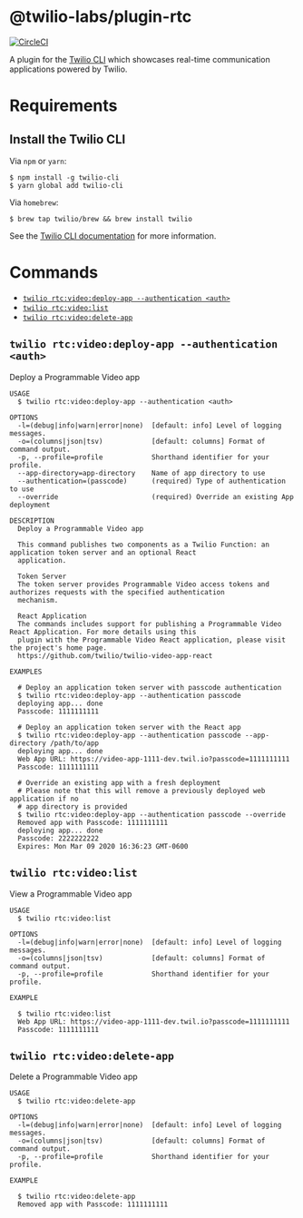 # @twilio-labs/plugin-rtc
[![CircleCI](https://circleci.com/gh/twilio-labs/plugin-rtc/tree/master.svg?style=svg&circle-token=df6c2750596f1000c1cf13e45dc314e00f0a2204)](https://circleci.com/gh/twilio-labs/plugin-rtc/tree/master)

A plugin for the [Twilio CLI](https://github.com/twilio/twilio-cli) which showcases real-time communication applications powered by Twilio.

# Requirements

## Install the Twilio CLI

Via `npm` or `yarn`:

```sh-session
$ npm install -g twilio-cli
$ yarn global add twilio-cli
```

Via `homebrew`:

```sh-session
$ brew tap twilio/brew && brew install twilio
```

See the [Twilio CLI documentation](https://www.twilio.com/docs/twilio-cli/quickstart) for more information.

# Commands
  <!-- commands -->
* [`twilio rtc:video:deploy-app --authentication <auth>`](#twilio-rtcvideodeploy-app---authentication-auth)
* [`twilio rtc:video:list`](#twilio-rtcvideolist)
* [`twilio rtc:video:delete-app`](#twilio-rtcvideodelete-app)

## `twilio rtc:video:deploy-app --authentication <auth>`

Deploy a Programmable Video app 

```
USAGE
  $ twilio rtc:video:deploy-app --authentication <auth>

OPTIONS
  -l=(debug|info|warn|error|none)  [default: info] Level of logging messages.
  -o=(columns|json|tsv)            [default: columns] Format of command output.
  -p, --profile=profile            Shorthand identifier for your profile.
  --app-directory=app-directory    Name of app directory to use
  --authentication=(passcode)      (required) Type of authentication to use
  --override                       (required) Override an existing App deployment

DESCRIPTION
  Deploy a Programmable Video app 

  This command publishes two components as a Twilio Function: an application token server and an optional React 
  application.

  Token Server
  The token server provides Programmable Video access tokens and authorizes requests with the specified authentication 
  mechanism.

  React Application
  The commands includes support for publishing a Programmable Video React Application. For more details using this 
  plugin with the Programmable Video React application, please visit the project's home page. 
  https://github.com/twilio/twilio-video-app-react

EXAMPLES

  # Deploy an application token server with passcode authentication
  $ twilio rtc:video:deploy-app --authentication passcode
  deploying app... done
  Passcode: 1111111111

  # Deploy an application token server with the React app
  $ twilio rtc:video:deploy-app --authentication passcode --app-directory /path/to/app
  deploying app... done
  Web App URL: https://video-app-1111-dev.twil.io?passcode=1111111111
  Passcode: 1111111111

  # Override an existing app with a fresh deployment
  # Please note that this will remove a previously deployed web application if no
  # app directory is provided
  $ twilio rtc:video:deploy-app --authentication passcode --override 
  Removed app with Passcode: 1111111111
  deploying app... done
  Passcode: 2222222222
  Expires: Mon Mar 09 2020 16:36:23 GMT-0600
```

## `twilio rtc:video:list`

View a Programmable Video app

```
USAGE
  $ twilio rtc:video:list

OPTIONS
  -l=(debug|info|warn|error|none)  [default: info] Level of logging messages.
  -o=(columns|json|tsv)            [default: columns] Format of command output.
  -p, --profile=profile            Shorthand identifier for your profile.

EXAMPLE

  $ twilio rtc:video:list
  Web App URL: https://video-app-1111-dev.twil.io?passcode=1111111111
  Passcode: 1111111111
```

## `twilio rtc:video:delete-app`

Delete a Programmable Video app

```
USAGE
  $ twilio rtc:video:delete-app

OPTIONS
  -l=(debug|info|warn|error|none)  [default: info] Level of logging messages.
  -o=(columns|json|tsv)            [default: columns] Format of command output.
  -p, --profile=profile            Shorthand identifier for your profile.

EXAMPLE

  $ twilio rtc:video:delete-app
  Removed app with Passcode: 1111111111
```
<!-- commandsstop -->
